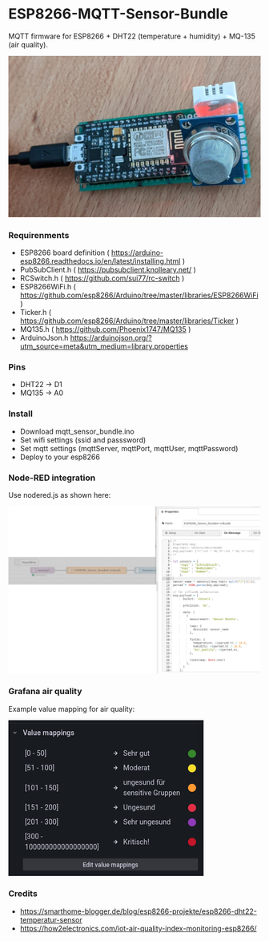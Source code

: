 # ESP8266-MQTT-Sensor-Bundle

MQTT firmware for ESP8266 + DHT22 (temperature + humidity) + MQ-135 (air quality).

![esp8266 sensor bundle](https://github.com/schneebonus/ESP8266-MQTT-Sensor-Bundle/blob/main/esp_sensor_bundle.jpeg?raw=true)

### Requirenments

- ESP8266 board definition ( https://arduino-esp8266.readthedocs.io/en/latest/installing.html )
- PubSubClient.h ( https://pubsubclient.knolleary.net/ )
- RCSwitch.h ( https://github.com/sui77/rc-switch )
- ESP8266WiFi.h ( https://github.com/esp8266/Arduino/tree/master/libraries/ESP8266WiFi )
- Ticker.h ( https://github.com/esp8266/Arduino/tree/master/libraries/Ticker )
- MQ135.h ( https://github.com/Phoenix1747/MQ135 )
- ArduinoJson.h https://arduinojson.org/?utm_source=meta&utm_medium=library.properties

### Pins

- DHT22 -> D1
- MQ135 -> A0

### Install

- Download mqtt_sensor_bundle.ino
- Set wifi settings (ssid and passsword)
- Set mqtt settings (mqttServer, mqttPort, mqttUser, mqttPassword)
- Deploy to your esp8266

### Node-RED integration

Use nodered.js as shown here:

![esp8266 sensor bundle nodered](https://github.com/schneebonus/ESP8266-MQTT-Sensor-Bundle/blob/main/sensor_bundle_nodered.png?raw=true=)

### Grafana air quality

Example value mapping for air quality:

![grafana value mapping](https://github.com/schneebonus/ESP8266-MQTT-Sensor-Bundle/blob/main/grafana_air_quality.png?raw=true)

### Credits

- https://smarthome-blogger.de/blog/esp8266-projekte/esp8266-dht22-temperatur-sensor
- https://how2electronics.com/iot-air-quality-index-monitoring-esp8266/
